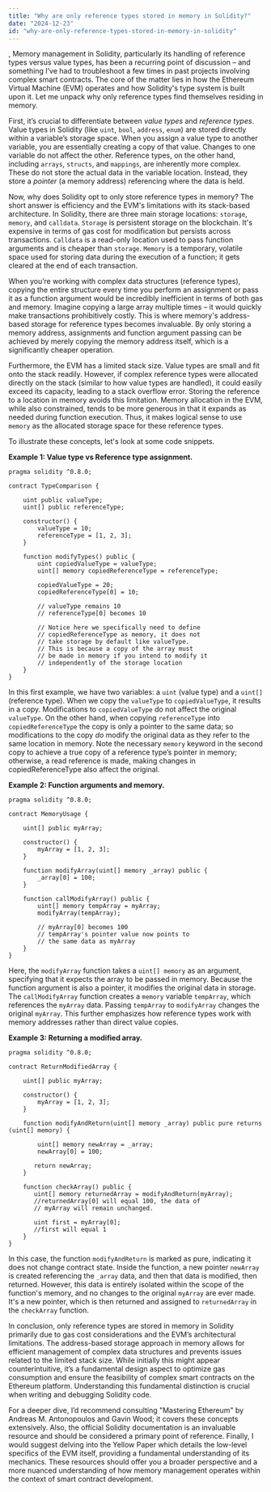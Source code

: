 ```yaml
---
title: "Why are only reference types stored in memory in Solidity?"
date: "2024-12-23"
id: "why-are-only-reference-types-stored-in-memory-in-solidity"
---
```


,  Memory management in Solidity, particularly its handling of reference types versus value types, has been a recurring point of discussion – and something I’ve had to troubleshoot a few times in past projects involving complex smart contracts. The core of the matter lies in how the Ethereum Virtual Machine (EVM) operates and how Solidity's type system is built upon it. Let me unpack why only reference types find themselves residing in memory.

First, it’s crucial to differentiate between *value types* and *reference types*. Value types in Solidity (like `uint`, `bool`, `address`, `enum`) are stored directly within a variable’s storage space. When you assign a value type to another variable, you are essentially creating a copy of that value. Changes to one variable do not affect the other. Reference types, on the other hand, including `arrays`, `structs`, and `mappings`, are inherently more complex. These do not store the actual data in the variable location. Instead, they store a *pointer* (a memory address) referencing where the data is held.

Now, why does Solidity opt to only store reference types in memory? The short answer is efficiency and the EVM's limitations with its stack-based architecture. In Solidity, there are three main storage locations: `storage`, `memory`, and `calldata`. `Storage` is persistent storage on the blockchain. It's expensive in terms of gas cost for modification but persists across transactions. `Calldata` is a read-only location used to pass function arguments and is cheaper than `storage`. `Memory` is a temporary, volatile space used for storing data during the execution of a function; it gets cleared at the end of each transaction.

When you’re working with complex data structures (reference types), copying the entire structure every time you perform an assignment or pass it as a function argument would be incredibly inefficient in terms of both gas and memory. Imagine copying a large array multiple times – it would quickly make transactions prohibitively costly. This is where memory's address-based storage for reference types becomes invaluable. By only storing a memory address, assignments and function argument passing can be achieved by merely copying the memory address itself, which is a significantly cheaper operation.

Furthermore, the EVM has a limited stack size. Value types are small and fit onto the stack readily. However, if complex reference types were allocated directly on the stack (similar to how value types are handled), it could easily exceed its capacity, leading to a stack overflow error. Storing the reference to a location in memory avoids this limitation. Memory allocation in the EVM, while also constrained, tends to be more generous in that it expands as needed during function execution. Thus, it makes logical sense to use `memory` as the allocated storage space for these reference types.

To illustrate these concepts, let's look at some code snippets.

**Example 1: Value type vs Reference type assignment.**

```solidity
pragma solidity ^0.8.0;

contract TypeComparison {

    uint public valueType;
    uint[] public referenceType;

    constructor() {
        valueType = 10;
        referenceType = [1, 2, 3];
    }

    function modifyTypes() public {
        uint copiedValueType = valueType;
        uint[] memory copiedReferenceType = referenceType;

        copiedValueType = 20;
        copiedReferenceType[0] = 10;

        // valueType remains 10
        // referenceType[0] becomes 10

        // Notice here we specifically need to define
        // copiedReferenceType as memory, it does not 
        // take storage by default like valueType.
        // This is because a copy of the array must
        // be made in memory if you intend to modify it
        // independently of the storage location
    }
}

```
In this first example, we have two variables: a `uint` (value type) and a `uint[]` (reference type). When we copy the `valueType` to `copiedValueType`, it results in a copy. Modifications to `copiedValueType` do not affect the original `valueType`. On the other hand, when copying `referenceType` into `copiedReferenceType` the copy is only a pointer to the same data; so modifications to the copy *do* modify the original data as they refer to the same location in memory. Note the necessary `memory` keyword in the second copy to achieve a true copy of a reference type’s pointer in memory; otherwise, a read reference is made, making changes in copiedReferenceType also affect the original.

**Example 2: Function arguments and memory.**

```solidity
pragma solidity ^0.8.0;

contract MemoryUsage {

    uint[] public myArray;

    constructor() {
        myArray = [1, 2, 3];
    }

    function modifyArray(uint[] memory _array) public {
        _array[0] = 100;
    }

    function callModifyArray() public {
        uint[] memory tempArray = myArray;
        modifyArray(tempArray);

        // myArray[0] becomes 100
        // tempArray's pointer value now points to
        // the same data as myArray
    }
}
```
Here, the `modifyArray` function takes a `uint[] memory` as an argument, specifying that it expects the array to be passed in memory. Because the function argument is also a pointer, it modifies the original data in storage. The `callModifyArray` function creates a `memory` variable `tempArray`, which references the `myArray` data. Passing `tempArray` to `modifyArray` changes the original `myArray`. This further emphasizes how reference types work with memory addresses rather than direct value copies.

**Example 3: Returning a modified array.**

```solidity
pragma solidity ^0.8.0;

contract ReturnModifiedArray {

    uint[] public myArray;

    constructor() {
        myArray = [1, 2, 3];
    }
    
    function modifyAndReturn(uint[] memory _array) public pure returns (uint[] memory) {
       
        uint[] memory newArray = _array;
        newArray[0] = 100;

       return newArray;
    }

    function checkArray() public {
       uint[] memory returnedArray = modifyAndReturn(myArray);
       //returnedArray[0] will equal 100, the data of
       // myArray will remain unchanged.
       
       uint first = myArray[0];
       //first will equal 1
    }
}
```

In this case, the function `modifyAndReturn` is marked as pure, indicating it does not change contract state. Inside the function, a new pointer `newArray` is created referencing the `_array` data, and then that data is modified, then returned. However, this data is entirely isolated within the scope of the function's memory, and no changes to the original `myArray` are ever made. It's a new pointer, which is then returned and assigned to `returnedArray` in the `checkArray` function.

In conclusion, only reference types are stored in memory in Solidity primarily due to gas cost considerations and the EVM’s architectural limitations. The address-based storage approach in memory allows for efficient management of complex data structures and prevents issues related to the limited stack size. While initially this might appear counterintuitive, it’s a fundamental design aspect to optimize gas consumption and ensure the feasibility of complex smart contracts on the Ethereum platform. Understanding this fundamental distinction is crucial when writing and debugging Solidity code.

For a deeper dive, I’d recommend consulting "Mastering Ethereum" by Andreas M. Antonopoulos and Gavin Wood; it covers these concepts extensively. Also, the official Solidity documentation is an invaluable resource and should be considered a primary point of reference. Finally, I would suggest delving into the Yellow Paper which details the low-level specifics of the EVM itself, providing a fundamental understanding of its mechanics. These resources should offer you a broader perspective and a more nuanced understanding of how memory management operates within the context of smart contract development.
